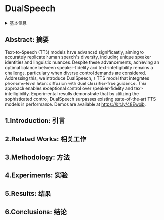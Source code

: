 # DualSpeech

<details>
<summary>基本信息</summary>

- 标题: "DualSpeech: Enhancing Speaker-Fidelity and Text-Intelligibility Through Dual Classifier-Free Guidance"
- 作者:
  - 01 Jinhyeok Yang,
  - 02 Junhyeok Lee,
  - 03 Hyeong-Seok Choi,
  - 04 Seunghun Ji,
  - 05 Hyeongju Kim,
  - 06 Juheon Lee
- 链接:
  - [ArXiv](https://arxiv.org/abs/2408.14423)
  - [Publication](https://doi.org/10.21437/Interspeech.2024-2005)
  - [Github]
  - [Demo](https://bit.ly/48Ewoib)
- 文件:
  - [ArXiv](_PDF/2408.14423v2__DualSpeech__Enhancing_Speaker-Fidelity_&_Text-Intelligibility_through_Dual_Classifer-Free_Guidance.pdf)
  - [Publication](_PDF/2408.14423p0__DualSpeech__InterSpeech2024.pdf)

</details>

## Abstract: 摘要

Text-to-Speech (TTS) models have advanced significantly, aiming to accurately replicate human speech's diversity, including unique speaker identities and linguistic nuances.
Despite these advancements, achieving an optimal balance between speaker-fidelity and text-intelligibility remains a challenge, particularly when diverse control demands are considered.
Addressing this, we introduce DualSpeech, a TTS model that integrates phoneme-level latent diffusion with dual classifier-free guidance.
This approach enables exceptional control over speaker-fidelity and text-intelligibility.
Experimental results demonstrate that by utilizing the sophisticated control, DualSpeech surpasses existing state-of-the-art TTS models in performance.
Demos are available at https://bit.ly/48Ewoib.

## 1.Introduction: 引言

## 2.Related Works: 相关工作

## 3.Methodology: 方法

## 4.Experiments: 实验

## 5.Results: 结果

## 6.Conclusions: 结论
